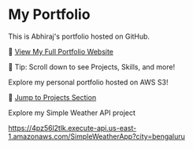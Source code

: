 # My Portfolio
This is Abhiraj's portfolio hosted on GitHub.


🚀 [View My Full Portfolio Website](http://abhiraj-portfolio-site.s3-website-us-east-1.amazonaws.com/)

🧠 Tip: Scroll down to see Projects, Skills, and more!




Explore my personal portfolio hosted on AWS S3!

🚀 [Jump to Projects Section](http://abhiraj-portfolio-site.s3-website-us-east-1.amazonaws.com/#projects)




Explore my Simple Weather API project 


https://4pz56l2tlk.execute-api.us-east-1.amazonaws.com/SimpleWeatherApp?city=bengaluru


